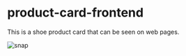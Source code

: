 # product-card-frontend
This is a shoe product card that can be seen on web pages.

![snap](https://github.com/thedevsafaf/product-card-frontend/assets/85129653/cee8457f-523c-426d-9099-be96747d963c)

